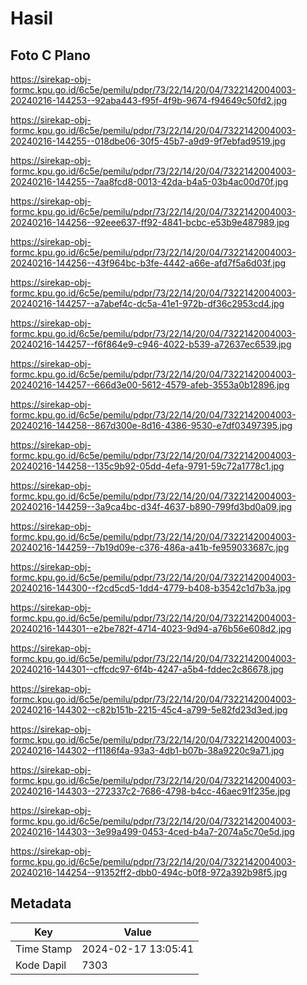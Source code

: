 # Hasil

## Foto C Plano

https://sirekap-obj-formc.kpu.go.id/6c5e/pemilu/pdpr/73/22/14/20/04/7322142004003-20240216-144253--92aba443-f95f-4f9b-9674-f94649c50fd2.jpg

https://sirekap-obj-formc.kpu.go.id/6c5e/pemilu/pdpr/73/22/14/20/04/7322142004003-20240216-144255--018dbe06-30f5-45b7-a9d9-9f7ebfad9519.jpg

https://sirekap-obj-formc.kpu.go.id/6c5e/pemilu/pdpr/73/22/14/20/04/7322142004003-20240216-144255--7aa8fcd8-0013-42da-b4a5-03b4ac00d70f.jpg

https://sirekap-obj-formc.kpu.go.id/6c5e/pemilu/pdpr/73/22/14/20/04/7322142004003-20240216-144256--92eee637-ff92-4841-bcbc-e53b9e487989.jpg

https://sirekap-obj-formc.kpu.go.id/6c5e/pemilu/pdpr/73/22/14/20/04/7322142004003-20240216-144256--43f964bc-b3fe-4442-a66e-afd7f5a6d03f.jpg

https://sirekap-obj-formc.kpu.go.id/6c5e/pemilu/pdpr/73/22/14/20/04/7322142004003-20240216-144257--a7abef4c-dc5a-41e1-972b-df36c2953cd4.jpg

https://sirekap-obj-formc.kpu.go.id/6c5e/pemilu/pdpr/73/22/14/20/04/7322142004003-20240216-144257--f6f864e9-c946-4022-b539-a72637ec6539.jpg

https://sirekap-obj-formc.kpu.go.id/6c5e/pemilu/pdpr/73/22/14/20/04/7322142004003-20240216-144257--666d3e00-5612-4579-afeb-3553a0b12896.jpg

https://sirekap-obj-formc.kpu.go.id/6c5e/pemilu/pdpr/73/22/14/20/04/7322142004003-20240216-144258--867d300e-8d16-4386-9530-e7df03497395.jpg

https://sirekap-obj-formc.kpu.go.id/6c5e/pemilu/pdpr/73/22/14/20/04/7322142004003-20240216-144258--135c9b92-05dd-4efa-9791-59c72a1778c1.jpg

https://sirekap-obj-formc.kpu.go.id/6c5e/pemilu/pdpr/73/22/14/20/04/7322142004003-20240216-144259--3a9ca4bc-d34f-4637-b890-799fd3bd0a09.jpg

https://sirekap-obj-formc.kpu.go.id/6c5e/pemilu/pdpr/73/22/14/20/04/7322142004003-20240216-144259--7b19d09e-c376-486a-a41b-fe959033687c.jpg

https://sirekap-obj-formc.kpu.go.id/6c5e/pemilu/pdpr/73/22/14/20/04/7322142004003-20240216-144300--f2cd5cd5-1dd4-4779-b408-b3542c1d7b3a.jpg

https://sirekap-obj-formc.kpu.go.id/6c5e/pemilu/pdpr/73/22/14/20/04/7322142004003-20240216-144301--e2be782f-4714-4023-9d94-a76b56e608d2.jpg

https://sirekap-obj-formc.kpu.go.id/6c5e/pemilu/pdpr/73/22/14/20/04/7322142004003-20240216-144301--cffcdc97-6f4b-4247-a5b4-fddec2c86678.jpg

https://sirekap-obj-formc.kpu.go.id/6c5e/pemilu/pdpr/73/22/14/20/04/7322142004003-20240216-144302--c82b151b-2215-45c4-a799-5e82fd23d3ed.jpg

https://sirekap-obj-formc.kpu.go.id/6c5e/pemilu/pdpr/73/22/14/20/04/7322142004003-20240216-144302--f1186f4a-93a3-4db1-b07b-38a9220c9a71.jpg

https://sirekap-obj-formc.kpu.go.id/6c5e/pemilu/pdpr/73/22/14/20/04/7322142004003-20240216-144303--272337c2-7686-4798-b4cc-46aec91f235e.jpg

https://sirekap-obj-formc.kpu.go.id/6c5e/pemilu/pdpr/73/22/14/20/04/7322142004003-20240216-144303--3e99a499-0453-4ced-b4a7-2074a5c70e5d.jpg

https://sirekap-obj-formc.kpu.go.id/6c5e/pemilu/pdpr/73/22/14/20/04/7322142004003-20240216-144254--91352ff2-dbb0-494c-b0f8-972a392b98f5.jpg


## Metadata

| Key        | Value               |
| ---------- | ------------------- |
| Time Stamp | 2024-02-17 13:05:41 |
| Kode Dapil | 7303                |



